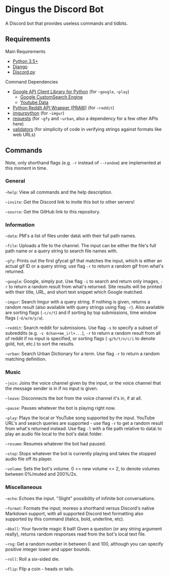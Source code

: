 # Dingus the Discord Bot

A Discord bot that provides useless commands and tidbits.

## Requirements

Main Requirements
* [Python 3.5+](https://www.python.org/downloads/)
* [Django](https://www.djangoproject.com/)
* [Discord.py](https://github.com/Rapptz/discord.py)

Command Dependencies
* [Google API Client Library for Python](https://developers.google.com/api-client-library/python/) (for `~google`, `~play`)
  * [Google CustomSearch Engine](https://developers.google.com/api-client-library/python/apis/customsearch/v1)
  * [Youtube Data](https://developers.google.com/api-client-library/python/apis/youtube/v3)
* [Python Reddit API Wrapper (PRAW)](https://github.com/praw-dev/praw) (for `~reddit`)
* [imgurpython](https://github.com/Imgur/imgurpython) (for `~imgur`)
* [requests](https://github.com/kennethreitz/requests) (for `~gfy` and `~urban`, also a dependency for a few other APIs here)
* [validators](https://github.com/kvesteri/validators) (for simplicity of code in verifying strings against formats like web URLs)


## Commands
Note, only shorthand flags (e.g. `-r` instead of `--random`) are implemented at this moment in time.

### General
`~help`: View all commands and the help description.

`~invite`: Get the Discord link to invite this bot to other servers!

`~source`: Get the GitHub link to this repository.

### Information

`~data`: PM's a list of files under data\ with their full path names.

`~file`: Uploads a file to the channel. The input can be either the file's full path name or a query string to search file names with.

`~gfy`: Prints out the first gfycat gif that matches the input, which is either an actual gif ID or a query string; use flag `-r` to return a random gif from what's returned.

`~google`: Google, simply put. Use flag `-i` to search and return only images, `-r` to return a random result from what's returned. Site results will be printed with their title, URL, and short text snippet which Google matched.

`~imgur`: Search Imgur with a query string. If nothing is given, returns a random result (also available with query strings using flag `-r`). Also available are sorting flags (`-c/v/t`) and if sorting by top submissions, time window flags (`-d/w/m/y/a`).

`~reddit`: Search reddit for submissions. Use flag `-s` to specify a subset of subreddits (e.g. `-s 4chan+me_irl+...`), `-r` to return a random result from all of reddit if no input is specified, or sorting flags (`-g/h/t/n/c/i` to denote gold, hot, etc.) to sort the results.

`~urban`: Search Urban Dictionary for a term. Use flag `-r` to return a random matching definition.

### Music

`~join`: Joins the voice channel given by the input, or the voice channel that the message sender is in if no input is given.

`~leave`: Disconnects the bot from the voice channel it's in, if at all.

`~pause`: Pauses whatever the bot is playing right now.

`~play`: Plays the local or YouTube song supported by the input. YouTube URL's and search queries are supported - use flag `-r` to get a random result from what's returned instead. Use flag `-l` with a file path relative to data\ to play an audio file local to the bot's data\ folder.

`~resume`: Resumes whatever the bot had paused.

`~stop`: Stops whatever the bot is currently playing and takes the stopped audio file off its player.

`~volume`: Sets the bot's volume. 0 <= new volume <= 2, to denote volumes between 0%/muted and 200%/2x. 

### Miscellaneous

`~echo`: Echoes the input. "Slight" possibility of infinite bot conversations.

`~format`: Formats the input; moreso a shorthand versus Discord's native Markdown support, with all supported Discord text formatting also supported by this command (italics, bold, underline, etc).

`~8ball`: Your favorite magic 8 ball! Given a question (or any string argument really), returns random responses read from the bot's local text file.

`~rng`: Get a random number in between 0 and 100, although you can specify positive integer lower and upper bounds.

`~roll`: Roll a six-sided die.

`~flip`: Flip a coin - heads or tails.


